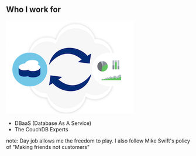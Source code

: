##  Who I work for

![](images/cloudant2a.png)

- DBaaS (Database As A Service)
- The CouchDB Experts

note:
    Day job allows me the freedom to play.
    I also follow Mike Swift's policy of "Making friends not customers"
